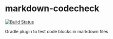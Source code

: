 # markdown-codecheck

[![Build Status](https://travis-ci.org/uglyog/markdown-codecheck.svg?branch=master)](https://travis-ci.org/uglyog/markdown-codecheck)

Gradle plugin to test code blocks in markdown files
